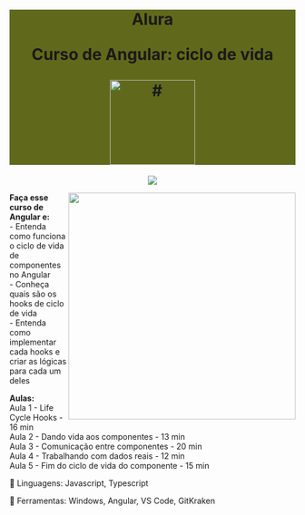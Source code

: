 <h1 align="center" style="background-color:#60691b"> 
<p>Alura</p>
<p>Curso de
Angular: ciclo de vida
</p>
<a href="https://cursos.alura.com.br/course/angular-ciclo-vida">
<img src="https://www.alura.com.br/assets/api/cursos/angular-ciclo-vida.svg" 
alt="#" width="150" height="150">
</a> 
</h1>
<p align="center">
<img loading="lazy" src="http://img.shields.io/static/v1?label=STATUS&message=EM%20DESENVOLVIMENTO&color=GREEN&style=for-the-badge"/>
</p>
<img src="https://raw.githubusercontent.com/MicaelliMedeiros/micaellimedeiros/master/image/computer-illustration.png" min-width="400px" max-width="400px" width="400px" align="right">
<p align="left"> 
  <strong>Faça esse curso de Angular e:</strong></br>
- Entenda como funciona o ciclo de vida de componentes no Angular</br>
- Conheça quais são os hooks de ciclo de vida</br>
- Entenda como implementar cada hooks e criar as lógicas para cada um deles</br>
</p>
<p align="left">
<strong>Aulas:</strong></br> 
Aula 1 - Life Cycle Hooks - 16 min</br> 
Aula 2 - Dando vida aos componentes - 13 min</br> 
Aula 3 - Comunicação entre componentes - 20 min</br> 
Aula 4 - Trabalhando com dados reais - 12 min</br> 
Aula 5 - Fim do ciclo de vida do componente - 15 min</br> 
</p>
<p align="left">
  🐙 Linguagens: Javascript, Typescript
</p>
<p align="left">
  💼 Ferramentas: Windows, Angular, VS Code, GitKraken
</p>